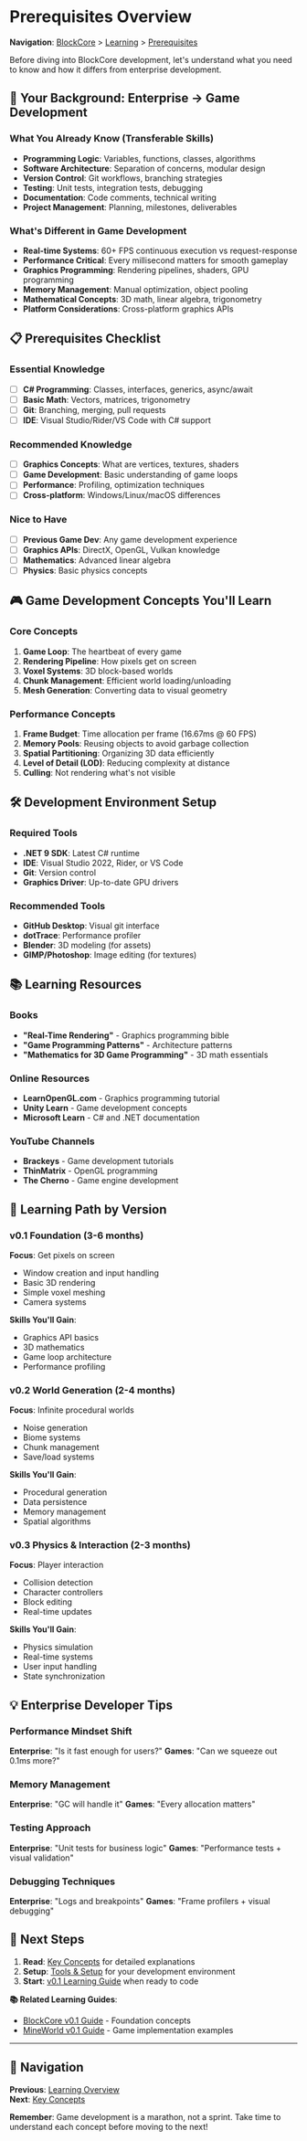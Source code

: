 # Prerequisites Overview

**Navigation**: [BlockCore](../../README.md) > [Learning](../README.md) > [Prerequisites](overview.md)

Before diving into BlockCore development, let's understand what you need to know and how it differs from enterprise development.

## 🎯 Your Background: Enterprise → Game Development

### What You Already Know (Transferable Skills)
- **Programming Logic**: Variables, functions, classes, algorithms
- **Software Architecture**: Separation of concerns, modular design
- **Version Control**: Git workflows, branching strategies
- **Testing**: Unit tests, integration tests, debugging
- **Documentation**: Code comments, technical writing
- **Project Management**: Planning, milestones, deliverables

### What's Different in Game Development
- **Real-time Systems**: 60+ FPS continuous execution vs request-response
- **Performance Critical**: Every millisecond matters for smooth gameplay
- **Graphics Programming**: Rendering pipelines, shaders, GPU programming
- **Memory Management**: Manual optimization, object pooling
- **Mathematical Concepts**: 3D math, linear algebra, trigonometry
- **Platform Considerations**: Cross-platform graphics APIs

## 📋 Prerequisites Checklist

### Essential Knowledge
- [ ] **C# Programming**: Classes, interfaces, generics, async/await
- [ ] **Basic Math**: Vectors, matrices, trigonometry
- [ ] **Git**: Branching, merging, pull requests
- [ ] **IDE**: Visual Studio/Rider/VS Code with C# support

### Recommended Knowledge
- [ ] **Graphics Concepts**: What are vertices, textures, shaders
- [ ] **Game Development**: Basic understanding of game loops
- [ ] **Performance**: Profiling, optimization techniques
- [ ] **Cross-platform**: Windows/Linux/macOS differences

### Nice to Have
- [ ] **Previous Game Dev**: Any game development experience
- [ ] **Graphics APIs**: DirectX, OpenGL, Vulkan knowledge
- [ ] **Mathematics**: Advanced linear algebra
- [ ] **Physics**: Basic physics concepts

## 🎮 Game Development Concepts You'll Learn

### Core Concepts
1. **Game Loop**: The heartbeat of every game
2. **Rendering Pipeline**: How pixels get on screen
3. **Voxel Systems**: 3D block-based worlds
4. **Chunk Management**: Efficient world loading/unloading
5. **Mesh Generation**: Converting data to visual geometry

### Performance Concepts
1. **Frame Budget**: Time allocation per frame (16.67ms @ 60 FPS)
2. **Memory Pools**: Reusing objects to avoid garbage collection
3. **Spatial Partitioning**: Organizing 3D data efficiently
4. **Level of Detail (LOD)**: Reducing complexity at distance
5. **Culling**: Not rendering what's not visible

## 🛠️ Development Environment Setup

### Required Tools
- **.NET 9 SDK**: Latest C# runtime
- **IDE**: Visual Studio 2022, Rider, or VS Code
- **Git**: Version control
- **Graphics Driver**: Up-to-date GPU drivers

### Recommended Tools
- **GitHub Desktop**: Visual git interface
- **dotTrace**: Performance profiler
- **Blender**: 3D modeling (for assets)
- **GIMP/Photoshop**: Image editing (for textures)

## 📚 Learning Resources

### Books
- **"Real-Time Rendering"** - Graphics programming bible
- **"Game Programming Patterns"** - Architecture patterns
- **"Mathematics for 3D Game Programming"** - 3D math essentials

### Online Resources
- **LearnOpenGL.com** - Graphics programming tutorial
- **Unity Learn** - Game development concepts
- **Microsoft Learn** - C# and .NET documentation

### YouTube Channels
- **Brackeys** - Game development tutorials
- **ThinMatrix** - OpenGL programming
- **The Cherno** - Game engine development

## 🎯 Learning Path by Version

### v0.1 Foundation (3-6 months)
**Focus**: Get pixels on screen
- Window creation and input handling
- Basic 3D rendering
- Simple voxel meshing
- Camera systems

**Skills You'll Gain**:
- Graphics API basics
- 3D mathematics
- Game loop architecture
- Performance profiling

### v0.2 World Generation (2-4 months)
**Focus**: Infinite procedural worlds
- Noise generation
- Biome systems
- Chunk management
- Save/load systems

**Skills You'll Gain**:
- Procedural generation
- Data persistence
- Memory management
- Spatial algorithms

### v0.3 Physics & Interaction (2-3 months)
**Focus**: Player interaction
- Collision detection
- Character controllers
- Block editing
- Real-time updates

**Skills You'll Gain**:
- Physics simulation
- Real-time systems
- User input handling
- State synchronization

## 💡 Enterprise Developer Tips

### Performance Mindset Shift
**Enterprise**: "Is it fast enough for users?"
**Games**: "Can we squeeze out 0.1ms more?"

### Memory Management
**Enterprise**: "GC will handle it"
**Games**: "Every allocation matters"

### Testing Approach
**Enterprise**: "Unit tests for business logic"
**Games**: "Performance tests + visual validation"

### Debugging Techniques
**Enterprise**: "Logs and breakpoints"
**Games**: "Frame profilers + visual debugging"

## 🚀 Next Steps

1. **Read**: [Key Concepts](concepts.md) for detailed explanations
2. **Setup**: [Tools & Setup](tools-setup.md) for your development environment
3. **Start**: [v0.1 Learning Guide](../v0.1/what-you-will-learn.md) when ready to code

**📚 Related Learning Guides**:
- [BlockCore v0.1 Guide](../v0.1/what-you-will-learn.md) - Foundation concepts
- [MineWorld v0.1 Guide](https://github.com/DandelionBold/MineWorld/blob/main/docs/learning/v0.1/what-you-will-learn.md) - Game implementation examples

---

## 📖 Navigation

**Previous**: [Learning Overview](../README.md)  
**Next**: [Key Concepts](concepts.md)

**Remember**: Game development is a marathon, not a sprint. Take time to understand each concept before moving to the next!
